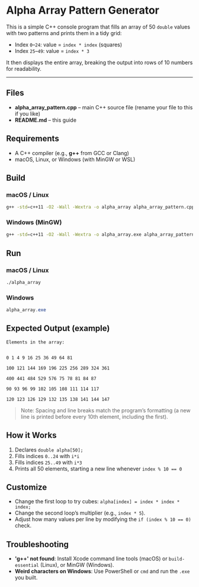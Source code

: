 # Alpha Array Pattern Generator

This is a simple C++ console program that fills an array of 50 `double` values with two patterns and prints them in a tidy grid:

- Index `0`–`24`: value = `index * index` (squares)  
- Index `25`–`49`: value = `index * 3`

It then displays the entire array, breaking the output into rows of 10 numbers for readability.

---

## Files
- **alpha_array_pattern.cpp** – main C++ source file (rename your file to this if you like)
- **README.md** – this guide

## Requirements
- A C++ compiler (e.g., **g++** from GCC or Clang)
- macOS, Linux, or Windows (with MinGW or WSL)

## Build
### macOS / Linux
```bash
g++ -std=c++11 -O2 -Wall -Wextra -o alpha_array alpha_array_pattern.cpp
```

### Windows (MinGW)
```bash
g++ -std=c++11 -O2 -Wall -Wextra -o alpha_array.exe alpha_array_pattern.cpp
```

## Run
### macOS / Linux
```bash
./alpha_array
```

### Windows
```powershell
alpha_array.exe
```

## Expected Output (example)

```
Elements in the array:


0 1 4 9 16 25 36 49 64 81

100 121 144 169 196 225 256 289 324 361

400 441 484 529 576 75 78 81 84 87

90 93 96 99 102 105 108 111 114 117

120 123 126 129 132 135 138 141 144 147

```

> Note: Spacing and line breaks match the program’s formatting (a new line is printed before every 10th element, including the first).

## How it Works
1. Declares `double alpha[50];`
2. Fills indices `0..24` with `i*i`
3. Fills indices `25..49` with `i*3`
4. Prints all 50 elements, starting a new line whenever `index % 10 == 0`

## Customize
- Change the first loop to try cubes: `alpha[index] = index * index * index;`
- Change the second loop’s multiplier (e.g., `index * 5`).
- Adjust how many values per line by modifying the `if (index % 10 == 0)` check.

## Troubleshooting
- **'g++' not found**: Install Xcode command line tools (macOS) or `build-essential` (Linux), or MinGW (Windows).
- **Weird characters on Windows**: Use PowerShell or `cmd` and run the `.exe` you built.
